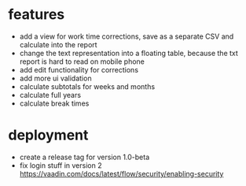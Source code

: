 # features

* add a view for work time corrections, save as a separate CSV and calculate into the report
* change the text representation into a floating table, because the txt report is hard to read on mobile phone
* add edit functionality for corrections
* add more ui validation
* calculate subtotals for weeks and months
* calculate full years
* calculate break times

# deployment

* create a release tag for version 1.0-beta
* fix login stuff in version 2 https://vaadin.com/docs/latest/flow/security/enabling-security
